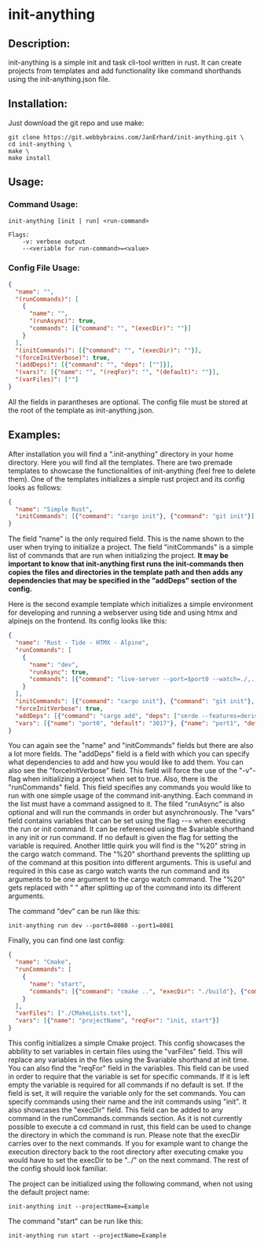 # init-anything

## Description:

init-anything is a simple init and task cli-tool written in rust. It can create projects from templates and add functionality like command shorthands using the init-anything.json file.

## Installation:

Just download the git repo and use make:


```
git clone https://git.webbybrains.com/JanErhard/init-anything.git \
cd init-anything \
make \
make install
```

## Usage:

### Command Usage:

```
init-anything [init | run] <run-command>

Flags:
    -v: verbose output
    --<veriable for run-command>=<value>
```

### Config File Usage:

```json
{
  "name": "",
  "(runCommands)": [
    {
      "name": "",
      "(runAsync)": true,
      "commands": [{"command": "", "(execDir)": ""}]
    }
  ],
  "(initCommands)": [{"command": "", "(execDir)": ""}],
  "(forceInitVerbose)": true,
  "(addDeps)": [{"command": "", "deps": [""]}],
  "(vars)": [{"name": "", "(reqFor)": "", "(default)": ""}],
  "(varFiles)": [""]
}
```

All the fields in parantheses are optional. The config file must be stored at the root of the template as init-anything.json.

## Examples:

After installation you will find a ".init-anything" directory in your home directory. Here you will find all the templates. There are two premade templates to showcase the functionalities of init-anything (feel free to delete them). One of the templates initializes a simple rust project and its config looks as follows:

```json
{
  "name": "Simple Rust",
  "initCommands": [{"command": "cargo init"}, {"command": "git init"}]
}
```

The field "name" is the only required field. This is the name shown to the user when trying to initialize a project. The field "initCommands" is a simple list of commands that are run when initializing the project. **It may be important to know that init-anything first runs the init-commands then copies the files and directories in the template path and then adds any dependencies that may be specified in the "addDeps" section of the config.**

Here is the second example template which initializes a simple environment for developing and running a webserver using tide and using htmx and alpinejs on the frontend. Its config looks like this:

```json
{
  "name": "Rust - Tide - HTMX - Alpine",
  "runCommands": [
    {
      "name": "dev",
      "runAsync": true,
      "commands": [{"command": "live-server --port=$port0 --watch=./,../static --mount=/static:./static --proxy=/api/:http://127.0.0.1:$port1/api/ ./pages"}, {"command": "cargo watch --ignore \"static\" --ignore \"pages\" -x run%20$port1"}]
    }
  ],
  "initCommands": [{"command": "cargo init"}, {"command": "git init"}, {"command": "sudo npm install -g live-server"}],
  "forceInitVerbose": true,
  "addDeps": [{"command": "cargo add", "deps": ["serde --features=derive", "tide", "serde_json", "async-std --features=attributes", "lazy_static", "tera"]}],
  "vars": [{"name": "port0", "default": "3017"}, {"name": "port1", "default": "3018"}]
}
```

You can again see the "name" and "initCommands" fields but there are also a lot more fields. The "addDeps" field is a field with which you can specify what dependencies to add and how you would like to add them. You can also see the "forceInitVerbose" field. This field will force the use of the "-v"-flag when initializing a project when set to true. Also, there is the "runCommands" field. This field specifies any commands you would like to run with one simple usage of the command init-anything. Each command in the list must have a command assigned to it. The filed "runAsync" is also optional and will run the commands in order but asynchronously. The "vars" field contains variables that can be set using the flag --<variable>=<value> when executing the run or init command. It can be referenced using the $variable shorthand in any init or run command. If no default is given the flag for setting the variable is required. Another little quirk you will find is the "%20" string in the cargo watch command. The "%20" shorthand prevents the splitting up of the command at this position into different arguments. This is useful and required in this case as cargo watch wants the run command and its arguments to be one argument to the cargo watch command. The "%20" gets replaced with " " after splitting up of the command into its different arguments.

The command "dev" can be run like this:

```
init-anything run dev --port0=8080 --port1=8081

```

Finally, you can find one last config:

```json
{
  "name": "Cmake",
  "runCommands": [
    {
      "name": "start",
      "commands": [{"command": "cmake ..", "execDir": "./build"}, {"command": "make"}, {"command": "./$projectName"}]
    }
  ],
  "varFiles": ["./CMakeLists.txt"],
  "vars": [{"name": "projectName", "reqFor": "init, start"}]
}
```

This config initializes a simple Cmake project. This config showcases the abbility to set variables in certain files using the "varFiles" field. This will replace any variables in the files using the $variable shorthand at init time. You can also find the "reqFor" field in the variables. This field can be used in order to require that the variable is set for specific commands. If it is left empty the variable is required for all commands if no default is set. If the field is set, it will require the variable only for the set commands. You can specify commands using their name and the init commands using "init". It also showcases the "execDir" field. This field can be added to any command in the runCommands.commands section. As it is not currently possible to execute a cd command in rust, this field can be used to change the directory in which the command is run. Please note that the execDir carries over to the next commands. If you for example want to change the execution directory back to the root directory after executing cmake you would have to set the execDir to be "../" on the next command. The rest of the config should look familiar.

The project can be initialized using the following command, when not using the default project name:

```
init-anything init --projectName=Example
```

The command "start" can be run like this:

```
init-anything run start --projectName=Example
```
